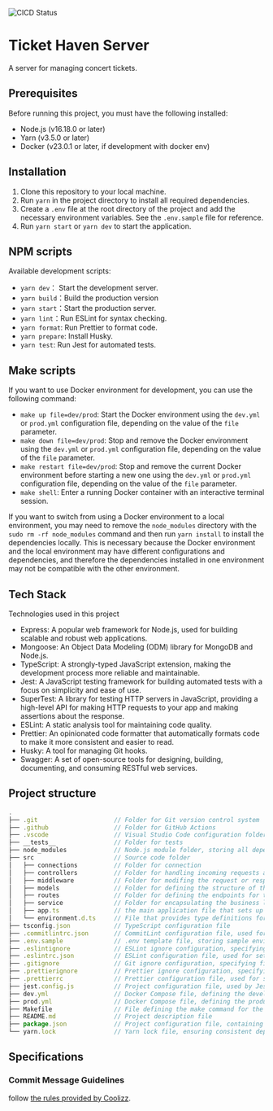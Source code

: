 ![CICD Status](https://github.com/yeha98555/ticket-haven-server/actions/workflows/render.yml/badge.svg)

# Ticket Haven Server
A server for managing concert tickets.

## Prerequisites
Before running this project, you must have the following installed:

- Node.js (v16.18.0 or later)
- Yarn (v3.5.0 or later)
- Docker (v23.0.1 or later, if development with docker env)

## Installation
1. Clone this repository to your local machine.
2. Run `yarn` in the project directory to install all required dependencies.
3. Create a `.env` file at the root directory of the project and add the necessary environment variables. See the `.env.sample` file for reference.
4. Run `yarn start` or `yarn dev` to start the application.

## NPM scripts
Available development scripts:

- `yarn dev`： Start the development server.
- `yarn build`：Build the production version
- `yarn start`：Start the production server.
- `yarn lint`：Run ESLint for syntax checking.
- `yarn format`: Run Prettier to format code.
- `yarn prepare`: Install Husky.
- `yarn test`: Run Jest for automated tests.

## Make scripts
If you want to use Docker environment for development, you can use the following command:

- `make up file=dev/prod`: Start the Docker environment using the `dev.yml` or `prod.yml` configuration file, depending on the value of the `file` parameter.
- `make down file=dev/prod`: Stop and remove the Docker environment using the `dev.yml` or `prod.yml` configuration file, depending on the value of the `file` parameter.
- `make restart file=dev/prod`: Stop and remove the current Docker environment before starting a new one using the `dev.yml` or `prod.yml` configuration file, depending on the value of the `file` parameter.
- `make shell`: Enter a running Docker container with an interactive terminal session.

If you want to switch from using a Docker environment to a local environment, you may need to remove the `node_modules` directory with the  `sudo rm -rf node_modules` command and then run `yarn install` to install the dependencies locally. This is necessary because the Docker environment and the local environment may have different configurations and dependencies, and therefore the dependencies installed in one environment may not be compatible with the other environment.


## Tech Stack
Technologies used in this project

- Express: A popular web framework for Node.js, used for building scalable and robust web applications.
- Mongoose: An Object Data Modeling (ODM) library for MongoDB and Node.js.
- TypeScript: A strongly-typed JavaScript extension, making the development process more reliable and maintainable.
- Jest: A JavaScript testing framework for building automated tests with a focus on simplicity and ease of use.
- SuperTest: A library for testing HTTP servers in JavaScript, providing a high-level API for making HTTP requests to your app and making assertions about the response.
- ESLint: A static analysis tool for maintaining code quality.
- Prettier: An opinionated code formatter that automatically formats code to make it more consistent and easier to read.
- Husky: A tool for managing Git hooks.
- Swagger: A set of open-source tools for designing, building, documenting, and consuming RESTful web services.

## Project structure
```javascript
.
├── .git                     // Folder for Git version control system
├── .github                  // Folder for GitHub Actions
├── .vscode                  // Visual Studio Code configuration folder
├── __tests__                // Folder for tests
├── node_modules             // Node.js module folder, storing all dependencies
├── src                      // Source code folder
│   ├── connections          // Folder for connection
│   ├── controllers          // Folder for handling incoming requests and sending responses back to the client
│   ├── middleware           // Folder for modifing the request or response objects before or after they reach the controller.
│   ├── models               // Folder for defining the structure of the data that will be stored in the database
│   ├── routes               // Folder for defining the endpoints for the API and mapping them to the corresponding controller functions
│   ├── service              // Folder for encapsulating the business logic of the application and interact with the models and controllers
│   ├── app.ts               // the main application file that sets up the Express app, defines middleware, and registers the routes
│   └── environment.d.ts     // File that provides type definitions for environment variables used in the project.
├── tsconfig.json            // TypeScript configuration file
├── .commitlintrc.json       // CommitLint configuration file, used for checking the format of Git commit messages
├── .env.sample              // .env template file, storing sample environment variables
├── .eslintignore            // ESLint ignore configuration, specifying files that don't need syntax checking
├── .eslintrc.json           // ESLint configuration file, used for setting syntax checking rules
├── .gitignore               // Git ignore configuration, specifying files that don't need version control
├── .prettierignore          // Prettier ignore configuration, specifying files that don't need code formatting
├── .prettierrc              // Prettier configuration file, used for setting code formatting rules
├── jest.config.js           // Project configuration file, used by Jest testing framework for JavaScript projects
├── dev.yml                  // Docker Compose file, defining the development environment for a project
├── prod.yml                 // Docker Compose file, defining the production environment for a project
├── Makefile                 // File defining the make command for the execution of Docker Compose commands
├── README.md                // Project description file
├── package.json             // Project configuration file, containing project information, scripts, and dependencies
└── yarn.lock                // Yarn lock file, ensuring consistent dependency versions
```

## Specifications

### Commit Message Guidelines
follow [the rules provided by Coolizz](https://github.com/CoolizzLuo/ticket-haven-platform#commit-message-guidelines).
